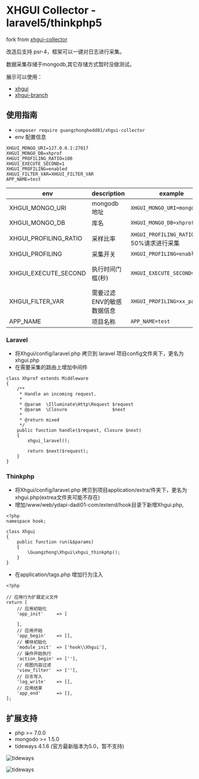 # XHGUI Collector - laravel5/thinkphp5
fork from [xhgui-collector](https://github.com/perftools/xhgui-collector)

改造后支持 psr-4，框架可以一键对日志进行采集。

数据采集存储于mongodb,其它存储方式暂时没做测试。

展示可以使用：
* [xhgui](https://github.com/perftools/xhgui)
* [xhgui-branch](https://github.com/laynefyc/xhgui-branch)

## 使用指南
* `composer require guangzhonghedd01/xhgui-collector` 
* env 配置信息
```
XHGUI_MONGO_URI=127.0.0.1:27017
XHGUI_MONGO_DB=xhprof
XHGUI_PROFILING_RATIO=100
XHGUI_EXECUTE_SECOND=1
XHGUI_PROFILING=enabled
XHGUI_FILTER_VAR=XHGUI_FILTER_VAR
APP_NAME=test
```

| env | description | example | default |
| ---- | ----------- | ------- | ------- |
| XHGUI_MONGO_URI | mongodb 地址 | `XHGUI_MONGO_URI=mongo:27017` | 127.0.0.1:27017 |
| XHGUI_MONGO_DB | 库名 | `XHGUI_MONGO_DB=xhprof` | xhprof |
| XHGUI_PROFILING_RATIO | 采样比率 | `XHGUI_PROFILING_RATIO=50` 对50%请求进行采集 | `XHGUI_PROFILING_RATIO=100` |
| XHGUI_PROFILING | 采集开关 | `XHGUI_PROFILING=enabled` | 如果不填写值就是关闭状态 |
| XHGUI_EXECUTE_SECOND | 执行时间门槛(秒) | `XHGUI_EXECUTE_SECOND=1` | XHGUI_EXECUTE_SECOND=1 执行时间大于1秒才采集,支持小数,如:0.1 |
| XHGUI_FILTER_VAR | 需要过滤ENV的敏感数据信息 | `XHGUI_PROFILING=xx_password` | 没有默认值 |
| APP_NAME | 项目名称 | `APP_NAME=test` | test |

### Laravel
* 将Xhgui/config/laravel.php 拷贝到 laravel 项目config文件夹下，更名为xhgui.php
* 在需要采集的路由上增加中间件
```
class Xhprof extends Middleware
{
    /**
     * Handle an incoming request.
     *
     * @param  \Illuminate\Http\Request $request
     * @param  \Closure                 $next
     *
     * @return mixed
     */
    public function handle($request, Closure $next)
    {
        xhgui_laravel();

        return $next($request);
    }
}
``` 

### Thinkphp
* 将Xhgui/config/laravel.php 拷贝到项目application/extra/件夹下，更名为xhgui.php(extrea文件夹可能不存在)
* 增加/www/web/ydapi-dadi01-com/extend/hook目录下新增Xhgui.php,
```
<?php
namespace hook;

class Xhgui
{
    public function run(&$params)
    {
        \Guangzhong\Xhgui\xhgui_thinkphp();
    }
}
```
* 在application/tags.php 增加行为注入
```
<?php

// 应用行为扩展定义文件
return [
    // 应用初始化
    'app_init'     => [

    ],
    // 应用开始
    'app_begin'    => [],
    // 模块初始化
    'module_init'  => ['hook\\Xhgui'],
    // 操作开始执行
    'action_begin' => [''],
    // 视图内容过滤
    'view_filter'  => [''],
    // 日志写入
    'log_write'    => [],
    // 应用结束
    'app_end'      => [],
];
```
## 扩展支持
* php >= 7.0.0
* mongodo >= 1.5.0
* tideways 4.1.6 (官方最新版本为5.0，暂不支持)

![tideways](https://github.com/guangzhonghedd01/xhgui-collector/blob/master/Xhgui/images/extension_tideways.jpg)

![tideways](https://github.com/guangzhonghedd01/xhgui-collector/blob/master/Xhgui/images/extension_mongodb.jpg)


